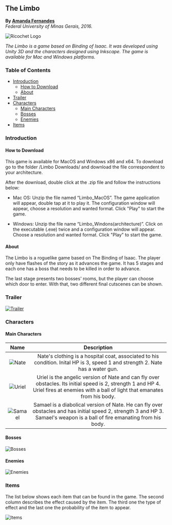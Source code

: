 ## The Limbo
**By [Amanda Fernandes](https://github.com/amandafer/)**<br>
*Federal University of Minas Gerais, 2016.*

![Ricochet Logo](images/the_limbo.png)

*The Limbo is a game based on Binding of Isaac. It was developed using Unity 3D and the characters designed using Inkscape. The game is available for Mac and Windows platforms.*

### Table of Contents
- [Introduction](#introduction-)
  * [How to Download](#download-)
  * [About](#about-)
- [Trailer](#trailer)
- [Characters](#characters-)
  * [Main Characters](#main-characters-)
  * [Bosses](#bosses-)
  * [Enemies](#enemies-)
- [Items](#items)

### Introduction <a name="introduction"></a>
#### How to Download <a name="download"></a>
This game is available for MacOS and Windows x86 and x64. To download go to the folder /Limbo Downloads/ and download the file correspondent to your architecture.

After the download, double click at the .zip file and follow the instructions below:

* Mac OS: Unzip the file named “Limbo_MacOS”. The game application will appear, double tap at it to play it. The configuration window will appear, choose a resolution and wanted format. Click "Play" to start the game.

* Windows: Unzip the file name “Limbo_Windons(architecture)”. Click on the executable (.exe) twice and a configuration window will appear. Choose a resolution and wanted format. Click "Play" to start the game.

#### About <a name="about"></a>
The Limbo is a roguelike game based on The Binding of Isaac. The player only have flashes of the story as it advances the game. It has 5 stages and each one has a boss that needs to be killed in order to advance.

The last stage presents two bosses' rooms, but the player can choose which door to enter. With that, two different final cutscenes can be shown.

### Trailer <a name="trailer"></a>
[![Trailer](images/thumbnail.png)](https://vimeo.com/210200227?)

### Characters <a name="characters"></a>
#### Main Characters <a name="main-characters"></a>
| Name   |      Description      |
|:----------:|:-------------:|
| ![Nate](images/nate.png) |  Nate's clothing is a hospital coat, associated to his condition. Inital HP is 3, speed 1 and strength 2. Nate has  a water gun. |
| ![Uriel](images/uriel.png) | Uriel is the angelic version of Nate and can fly over obstacles. Its initial speed is 2, strength 1 and HP 4. Uriel fires at enemies with a ball of light that emanates from his body.   |
| ![Samael](images/samael.png) | Samael is a diabolical version of Nate. He can fly over obstacles and has initial speed 2, strength 3 and HP 3. Samael's weapon is a ball of fire emanating from his body. |

#### Bosses <a name="bosses"></a>
![Bosses](images/bosses.png)

#### Enemies <a name="enemies"></a>
![Enemies](images/enemies.png)

### Items <a name="items"></a>
The list below shows each item that can be found in the game. The second column describes the effect caused by the item. The third one the type of effect and the last one the probability of the item to appear.

![Items](images/items.png)
